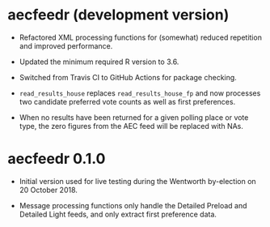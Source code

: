 # aecfeedr (development version)

- Refactored XML processing functions for (somewhat) reduced repetition and improved performance.

- Updated the minimum required R version to 3.6.

- Switched from Travis CI to GitHub Actions for package checking.

- `read_results_house` replaces `read_results_house_fp` and now processes two candidate preferred vote counts as well as first preferences.

- When no results have been returned for a given polling place or vote type, the zero figures from the AEC feed will be replaced with NAs.

# aecfeedr 0.1.0

- Initial version used for live testing during the Wentworth by-election on 20 October 2018.

- Message processing functions only handle the Detailed Preload and Detailed Light feeds, and only extract first preference data.
